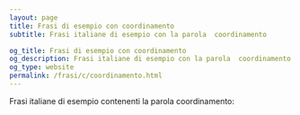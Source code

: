 ```yaml
---
layout: page
title: Frasi di esempio con coordinamento 
subtitle: Frasi italiane di esempio con la parola  coordinamento

og_title: Frasi di esempio con coordinamento 
og_description: Frasi italiane di esempio con la parola  coordinamento
og_type: website
permalink: /frasi/c/coordinamento.html
---
```


Frasi italiane di esempio contenenti la parola coordinamento:


